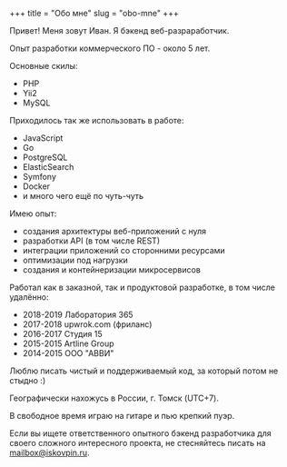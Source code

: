 +++
title = "Обо мне"
slug = "obo-mne"
+++

Привет! Меня зовут Иван. Я бэкенд веб-разраработчик.

Опыт разработки коммерческого ПО - около 5 лет.

Основные скилы:

* PHP
* Yii2
* MySQL

Приходилось так же использовать в работе:

* JavaScript
* Go 
* PostgreSQL 
* ElasticSearch 
* Symfony 
* Docker
* и много чего ещё по чуть-чуть

Имею опыт:

* создания архитектуры веб-приложений с нуля
* разработки API (в том числе REST)
* интеграции приложений со сторонними ресурсами
* оптимизации под нагрузки
* создания и контейнеризации микросервисов

Работал как в заказной, так и продуктовой разработке, в том числе удалённо:

* 2018-2019 Лаборатория 365
* 2017-2018 upwrok.com (фриланс)
* 2016-2017 Студия 15
* 2015-2015 Artline Group
* 2014-2015 ООО "АВВИ"

Люблю писать чистый и поддерживаемый код, за который потом не стыдно :)

Географически нахожусь в России, г. Томск (UTC+7).

В свободное время играю на гитаре и пью крепкий пуэр.

Если вы ищете ответственного опытного бэкенд разработчика для своего сложного интересного проекта, 
не стесняйтесь писать на [mailbox@iskovpin.ru](mailto:mailbox@iskovpin.ru).

